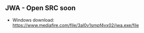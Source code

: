 ## JWA - Open SRC soon
- Windows download: https://www.mediafire.com/file/3al0v1smpf4vx02/jwa.exe/file
